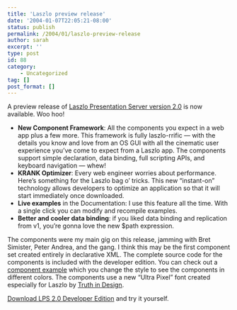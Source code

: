 ```yaml
---
title: 'Laszlo preview release'
date: '2004-01-07T22:05:21-08:00'
status: publish
permalink: /2004/01/laszlo-preview-release
author: sarah
excerpt: ''
type: post
id: 88
category:
    - Uncategorized
tag: []
post_format: []
---
```

A preview release of [Laszlo Presentation Server version 2.0](http://www.laszlosystems.com/developers/) is now available. Woo hoo!

- **New Component Framework**: All the components you expect in a web app plus a few more. This framework is fully laszlo-rrific — with the details you know and love from an OS GUI with all the cinematic user experience you’ve come to expect from a Laszlo app. The components support simple declaration, data binding, full scripting APIs, and keyboard navigation — whew!
- **KRANK Optimizer**: Every web engineer worries about performance. Here’s something for the Laszlo bag o’ tricks. This new “instant-on” technology allows developers to optimize an application so that it will start immediately once downloaded.
- **Live examples** in the Documentation: I use this feature all the time. With a single click you can modify and recompile examples.
- **Better and cooler data binding**: if you liked data binding and replication from v1, you’re gonna love the new $path expression.

The components were my main gig on this release, jamming with Bret Simister, Peter Andrea, and the gang. I think this may be the first component set created entirely in declarative XML. The complete source code for the components is included with the developer edition. You can check out a [component example](http://www.laszlosystems.com/lps/examples/components/style_example.lzo) which you change the style to see the components in different colors. The components use a new “Ultra Pixel” font created especially for Laszlo by [Truth in Design](http://www.truthindesign.com).

[Download LPS 2.0 Developer Edition](http://www.laszlosystems.com/developers/download/) and try it yourself.